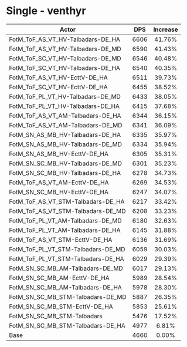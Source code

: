 # Single - venthyr
| Actor | DPS | Increase |
|---|:---:|:---:|
|FotM_ToF_AS_VT_HV-Talbadars-DE_HA|6606|41.76%|
|FotM_ToF_AS_VT_HV-Talbadars-DE_MD|6590|41.43%|
|FotM_ToF_SC_VT_HV-Talbadars-DE_MD|6546|40.48%|
|FotM_ToF_SC_VT_HV-Talbadars-DE_HA|6540|40.35%|
|FotM_ToF_AS_VT_HV-EcttV-DE_HA|6511|39.73%|
|FotM_ToF_SC_VT_HV-EcttV-DE_HA|6455|38.52%|
|FotM_ToF_PL_VT_HV-Talbadars-DE_MD|6433|38.05%|
|FotM_ToF_PL_VT_HV-Talbadars-DE_HA|6415|37.68%|
|FotM_ToF_AS_VT_AM-Talbadars-DE_HA|6344|36.15%|
|FotM_ToF_AS_VT_AM-Talbadars-DE_MD|6341|36.09%|
|FotM_SN_AS_MB_HV-Talbadars-DE_HA|6335|35.97%|
|FotM_SN_AS_MB_HV-Talbadars-DE_MD|6334|35.94%|
|FotM_SN_AS_MB_HV-EcttV-DE_HA|6305|35.31%|
|FotM_SN_SC_MB_HV-Talbadars-DE_MD|6301|35.23%|
|FotM_SN_SC_MB_HV-Talbadars-DE_HA|6278|34.73%|
|FotM_ToF_AS_VT_AM-EcttV-DE_HA|6269|34.53%|
|FotM_SN_SC_MB_HV-EcttV-DE_HA|6247|34.07%|
|FotM_ToF_AS_VT_STM-Talbadars-DE_HA|6217|33.42%|
|FotM_ToF_AS_VT_STM-Talbadars-DE_MD|6208|33.23%|
|FotM_ToF_PL_VT_AM-Talbadars-DE_MD|6180|32.63%|
|FotM_ToF_PL_VT_AM-Talbadars-DE_HA|6145|31.88%|
|FotM_ToF_AS_VT_STM-EcttV-DE_HA|6136|31.69%|
|FotM_ToF_PL_VT_STM-Talbadars-DE_MD|6059|30.03%|
|FotM_ToF_PL_VT_STM-Talbadars-DE_HA|6029|29.39%|
|FotM_SN_SC_MB_AM-Talbadars-DE_MD|6017|29.13%|
|FotM_SN_SC_MB_AM-EcttV-DE_HA|5989|28.54%|
|FotM_SN_SC_MB_AM-Talbadars-DE_HA|5978|28.30%|
|FotM_SN_SC_MB_STM-Talbadars-DE_MD|5887|26.35%|
|FotM_SN_SC_MB_STM-EcttV-DE_HA|5853|25.61%|
|FotM_SN_SC_MB_STM-Talbadars|5476|17.52%|
|FotM_SN_SC_MB_STM-Talbadars-DE_HA|4977|6.81%|
|Base|4660|0.00%|
